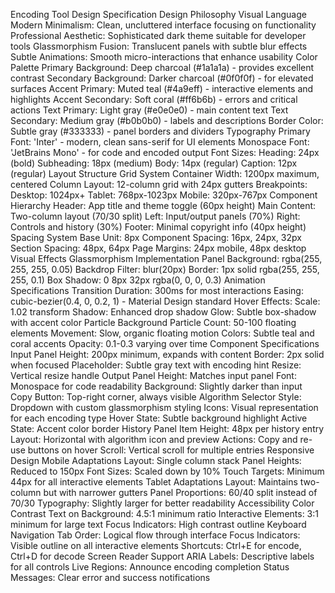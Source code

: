 Encoding Tool Design Specification
Design Philosophy
Visual Language
Modern Minimalism: Clean, uncluttered interface focusing on functionality
Professional Aesthetic: Sophisticated dark theme suitable for developer tools
Glassmorphism Fusion: Translucent panels with subtle blur effects
Subtle Animations: Smooth micro-interactions that enhance usability
Color Palette
Primary Background: Deep charcoal (#1a1a1a) - provides excellent contrast
Secondary Background: Darker charcoal (#0f0f0f) - for elevated surfaces
Accent Primary: Muted teal (#4a9eff) - interactive elements and highlights
Accent Secondary: Soft coral (#ff6b6b) - errors and critical actions
Text Primary: Light gray (#e0e0e0) - main content text
Text Secondary: Medium gray (#b0b0b0) - labels and descriptions
Border Color: Subtle gray (#333333) - panel borders and dividers
Typography
Primary Font: 'Inter' - modern, clean sans-serif for UI elements
Monospace Font: 'JetBrains Mono' - for code and encoded output
Font Sizes:
Heading: 24px (bold)
Subheading: 18px (medium)
Body: 14px (regular)
Caption: 12px (regular)
Layout Structure
Grid System
Container Width: 1200px maximum, centered
Column Layout: 12-column grid with 24px gutters
Breakpoints:
Desktop: 1024px+
Tablet: 768px-1023px
Mobile: 320px-767px
Component Hierarchy
Header: App title and theme toggle (60px height)
Main Content: Two-column layout (70/30 split)
Left: Input/output panels (70%)
Right: Controls and history (30%)
Footer: Minimal copyright info (40px height)
Spacing System
Base Unit: 8px
Component Spacing: 16px, 24px, 32px
Section Spacing: 48px, 64px
Page Margins: 24px mobile, 48px desktop
Visual Effects
Glassmorphism Implementation
Panel Background: rgba(255, 255, 255, 0.05)
Backdrop Filter: blur(20px)
Border: 1px solid rgba(255, 255, 255, 0.1)
Box Shadow: 0 8px 32px rgba(0, 0, 0, 0.3)
Animation Specifications
Transition Duration: 300ms for most interactions
Easing: cubic-bezier(0.4, 0, 0.2, 1) - Material Design standard
Hover Effects:
Scale: 1.02 transform
Shadow: Enhanced drop shadow
Glow: Subtle box-shadow with accent color
Particle Background
Particle Count: 50-100 floating elements
Movement: Slow, organic floating motion
Colors: Subtle teal and coral accents
Opacity: 0.1-0.3 varying over time
Component Specifications
Input Panel
Height: 200px minimum, expands with content
Border: 2px solid when focused
Placeholder: Subtle gray text with encoding hint
Resize: Vertical resize handle
Output Panel
Height: Matches input panel
Font: Monospace for code readability
Background: Slightly darker than input
Copy Button: Top-right corner, always visible
Algorithm Selector
Style: Dropdown with custom glassmorphism styling
Icons: Visual representation for each encoding type
Hover State: Subtle background highlight
Active State: Accent color border
History Panel
Item Height: 48px per history entry
Layout: Horizontal with algorithm icon and preview
Actions: Copy and re-use buttons on hover
Scroll: Vertical scroll for multiple entries
Responsive Design
Mobile Adaptations
Layout: Single column stack
Panel Heights: Reduced to 150px
Font Sizes: Scaled down by 10%
Touch Targets: Minimum 44px for all interactive elements
Tablet Adaptations
Layout: Maintains two-column but with narrower gutters
Panel Proportions: 60/40 split instead of 70/30
Typography: Slightly larger for better readability
Accessibility
Color Contrast
Text on Background: 4.5:1 minimum ratio
Interactive Elements: 3:1 minimum for large text
Focus Indicators: High contrast outline
Keyboard Navigation
Tab Order: Logical flow through interface
Focus Indicators: Visible outline on all interactive elements
Shortcuts: Ctrl+E for encode, Ctrl+D for decode
Screen Reader Support
ARIA Labels: Descriptive labels for all controls
Live Regions: Announce encoding completion
Status Messages: Clear error and success notifications
